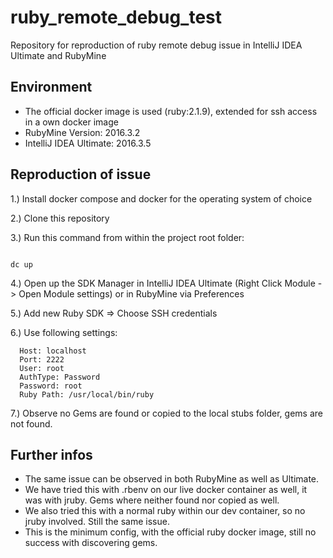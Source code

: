 # ruby_remote_debug_test
Repository for reproduction of ruby remote debug issue in IntelliJ IDEA Ultimate and RubyMine

## Environment

- The official docker image is used (ruby:2.1.9), extended for ssh access in a own docker image
- RubyMine Version: 2016.3.2
- IntelliJ IDEA Ultimate: 2016.3.5

## Reproduction of issue

1.) Install docker compose and docker for the operating system of choice 

2.) Clone this repository

3.) Run this command from within the project root folder:

```

dc up

```

4.) Open up the SDK Manager in IntelliJ IDEA Ultimate (Right Click Module -> Open Module settings) or in RubyMine via Preferences

5.) Add new Ruby SDK => Choose SSH credentials

6.) Use following settings:

```
  Host: localhost
  Port: 2222
  User: root
  AuthType: Password
  Password: root
  Ruby Path: /usr/local/bin/ruby
```

7.) Observe no Gems are found or copied to the local stubs folder, gems are not found.


## Further infos

- The same issue can be observed in both RubyMine as well as Ultimate.
- We have tried this with .rbenv on our live docker container as well, it was with jruby. Gems where neither found nor copied as well.
- We also tried this with a normal ruby within our dev container, so no jruby involved. Still the same issue.
- This is the minimum config, with the official ruby docker image, still no success with discovering gems.
